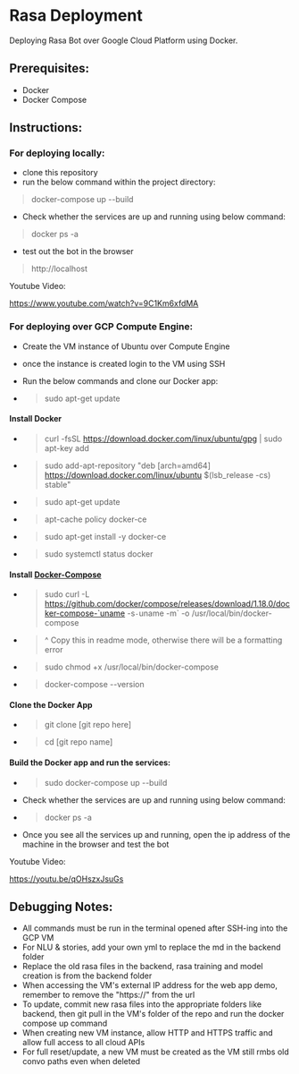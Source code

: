 # Rasa Deployment
Deploying Rasa Bot over Google Cloud Platform using Docker.

## Prerequisites:
- Docker
- Docker Compose


## Instructions:

### For deploying locally:

- clone this repository
- run the below command within the project directory:
>  docker-compose up --build

- Check whether the services are up and running using below command:
> docker ps -a

- test out the bot in the browser
> http://localhost

Youtube Video:

https://www.youtube.com/watch?v=9C1Km6xfdMA

### For deploying over GCP Compute Engine:
- Create the VM instance of Ubuntu over Compute Engine
- once the instance is created login to the VM using SSH
- Run the below commands and clone our Docker app:

 - > sudo apt-get update
 
#### Install Docker

- > curl -fsSL https://download.docker.com/linux/ubuntu/gpg | sudo apt-key add 
- > sudo add-apt-repository "deb [arch=amd64] https://download.docker.com/linux/ubuntu $(lsb_release -cs) stable"
- > sudo apt-get update
- >  apt-cache policy docker-ce
- > sudo apt-get install -y docker-ce
- > sudo systemctl status docker
     
#### Install [Docker-Compose](https://www.digitalocean.com/community/tutorials/how-to-install-docker-compose-on-ubuntu-16-04)

- > sudo curl -L https://github.com/docker/compose/releases/download/1.18.0/docker-compose-`uname -s`-`uname -m` -o /usr/local/bin/docker-compose
- > ^ Copy this in readme mode, otherwise there will be a formatting error

- > sudo chmod +x /usr/local/bin/docker-compose
- > docker-compose --version

#### Clone the Docker App

- > git clone [git repo here]
- > cd [git repo name]

#### Build the Docker app and run the services:

- > sudo docker-compose up --build

- Check whether the services are up and running using below command:
- > docker ps -a

- Once you see all the services up and running, open the ip address of the machine in the browser and test the bot

Youtube Video: 

https://youtu.be/qOHszxJsuGs

## Debugging Notes:
- All commands must be run in the terminal opened after SSH-ing into the GCP VM
- For NLU & stories, add your own yml to replace the md in the backend folder
- Replace the old rasa files in the backend, rasa training and model creation is from the backend folder
- When accessing the VM's external IP address for the web app demo, remember to remove the "https://" from the url 
- To update, commit new rasa files into the appropriate folders like backend, then git pull in the VM's folder of the repo and run the docker compose up command
- When creating new VM instance, allow HTTP and HTTPS traffic and allow full access to all cloud APIs
- For full reset/update, a new VM must be created as the VM still rmbs old convo paths even when deleted


